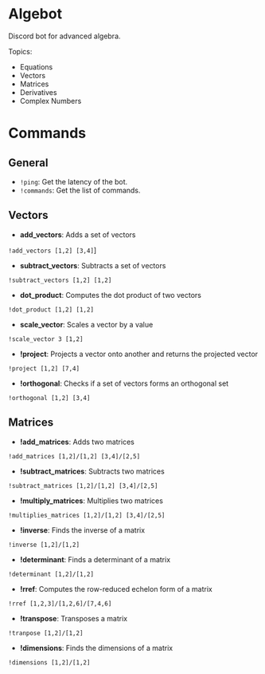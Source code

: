 # Algebot

Discord bot for advanced algebra.

Topics:

* Equations
* Vectors
* Matrices
* Derivatives
* Complex Numbers

# Commands

## General

* `!ping`: Get the latency of the bot.
* `!commands`: Get the list of commands.

## Vectors

* **add_vectors**: Adds a set of vectors

`!add_vectors [1,2] [3,4]`]

* **subtract_vectors**: Subtracts a set of vectors

`!subtract_vectors [1,2] [1,2]`

* **dot_product**: Computes the dot product of two vectors

`!dot_product [1,2] [1,2]` 

* **scale_vector**: Scales a vector by a value

`!scale_vector 3 [1,2]` 

* **!project**: Projects a vector onto another and returns the projected vector

`!project [1,2] [7,4]`

* **!orthogonal**: Checks if a set of vectors forms an orthogonal set

`!orthogonal [1,2] [3,4]`

## Matrices

* **!add_matrices**: Adds two matrices

`!add_matrices [1,2]/[1,2] [3,4]/[2,5]`

* **!subtract_matrices**: Subtracts two matrices

`!subtract_matrices [1,2]/[1,2] [3,4]/[2,5]`

* **!multiply_matrices**: Multiplies two matrices

`!multiplies_matrices [1,2]/[1,2] [3,4]/[2,5]`

* **!inverse**: Finds the inverse of a matrix

`!inverse [1,2]/[1,2]`

* **!determinant**: Finds a determinant of a matrix

`!determinant [1,2]/[1,2]`

* **!rref**: Computes the row-reduced echelon form of a matrix

`!rref [1,2,3]/[1,2,6]/[7,4,6]`

* **!transpose**: Transposes a matrix

`!tranpose [1,2]/[1,2]`

* **!dimensions**: Finds the dimensions of a matrix

`!dimensions [1,2]/[1,2]`
